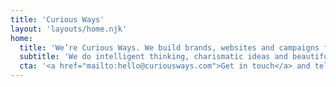 ```yaml
---
title: 'Curious Ways'
layout: 'layouts/home.njk'
home:
  title: 'We’re Curious Ways. We build brands, websites and campaigns for interesting and ambitious businesses of all sizes.'
  subtitle: 'We do intelligent thinking, charismatic ideas and beautiful executions. We work hard and we’re nice to people. That about sums us up.'
  cta: '<a href="mailto:hello@curiousways.com">Get in touch</a> and tell us what you’re looking for.'
---
```

